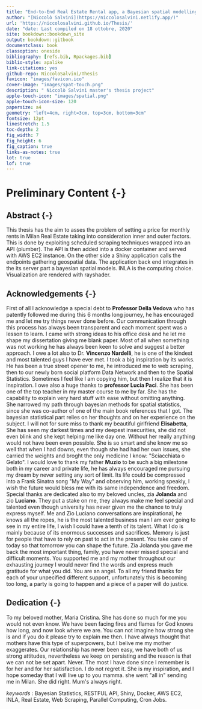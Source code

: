 ```yaml
--- 
title: "End-to-End Real Estate Rental app, a Bayesian spatial modelling approach wtih INLA"
author: "[Niccolò Salvini](https://niccolosalvini.netlify.app/)"
url: 'https://niccolosalvini.github.io/Thesis/'
date: "date: Last compiled on 18 ottobre, 2020"
site: bookdown::bookdown_site
output: bookdown::gitbook
documentclass: book
classoption: oneside
bibliography: [refs.bib, Rpackages.bib]
biblio-style: apalike
link-citations: yes
github-repo: NiccoloSalvini/Thesis
favicon: "images/favicon.ico" 
cover-image: "images/spat-touch.png"
description: " Niccolò Salvini master's thesis project"
apple-touch-icon: "images/spatial.png"
apple-touch-icon-size: 120
papersize: a4
geometry: "left=4cm, right=3cm, top=3cm, bottom=3cm"  
fontsize: 12pt
linestretch: 1.5
toc-depth: 2
fig_width: 7
fig_height: 6
fig_caption: true
links-as-notes: true  
lot: true 
lof: true
---
```




# Preliminary Content {-}

## Abstract {-}




This thesis has the aim to asses the problem of setting a price for monthly rents in Milan Real Estate taking into consideration inner and outer factors. This is done by exploiting scheduled scraping techniques wrapped into an API (plumber). The API is then added into a docker container and served with AWS EC2 instance. On the other side a Shiny application calls the endpoints gathering geospatial data. The application back end integrates in the its server part a bayesian spatial models. INLA is the computing choice. Visualization are rendered with rayshader.

## Acknowledgements {-}

First of all I acknowledge a special debt to **Professor Della Vedova** who has patently followed me during this 6 months long journey, he has encouraged me and let me try things never done before. Our communication through this process has always been transparent and each moment spent was a lesson to learn. I came with strong ideas to his office desk and he let me shape my dissertation giving me blank paper. Most of all when something was not working he has always been keen to solve and suggest a better approach. I owe a lot also to Dr. **Vincenzo Nardelli**, he is one of the kindest and most talented guys I have ever met. I took a big inspiration by its works. He has been a true street opener to me, he introduced me to web scraping, then to our newly born social platform Data Network and then to the Spatial Statistics. Sometimes I feel like I am copying him, but then I realize that it is inspiration. I owe also a huge thanks to **professor Lucia Paci**. She has been one of the top teacher in my master course to me by far. She has the capability to explain very hard stuff with ease without omitting anything. She narrowed my path through bayesian methods for spatial statistics, since she was co-author of one of the main book references that I got. The bayesian statistical part relies on her thoughts and on her experience on the subject. 
I will not for sure miss to thank my beautiful girlfriend **Elisabetta**, She has seen my darkest times and my deepest insecurities, she did not even blink and she kept helping me like day one. Without her really anything would not have been even possible. She is so smart and she know me so well that when I had downs, even though she had had her own issues, she carried the weights and broght the only medicine I know: "Sciacchiata o Gelato". I would love to thank my father **Muzio** to be such a big milestone both in my career and private life, he has always encouraged me pursuing my dream by never setting any sort of limit. Its life could be compressed into a Frank Sinatra song "My Way" and observing him, working speakly, I wish the future would bless me with its same independence and freedom. Special thanks are dedicated also to my beloved uncles, zia **Jolanda** and zio **Luciano**.  They put a stake on me, they always make me feel special and talented even though university has never given me the chance to truly express myself. Me and Zio Luciano conversations are inspirational, he knows all the ropes, he is the most talented business man I am ever going to see in my entire life, I wish I could have a tenth of its talent. What I do is mainly because of its enormous successes and sacrifices. Memory is just for people that have to rely on past to act in the present. You take care of today so that tomorrow you can shape the future. Zia Jolanda you gave me back the most important thing, family, you have never missed special and difficult moments. You supported me and my mother throughout our exhausting journey I would never find the words and express much gratitude for what you did. You are an angel. 
To all my friend thanks for each of your unpecified different support, unfortunately this is becoming too long, a party is going to happen and a piece of a paper will do justice.

## Dedication {-}

To my beloved mother, Maria Cristina. She has done so much for me you would not even know. We have been facing fires and flames for God knows how long, and now look where we are. You can not imagine how strong she is and if you do it please try to explain me then. I have always thought that mothers have this type of superpowers, but I belive me my mother exaggerates.
Our relationship has never been easy, we have both of us strong attitudes, nevertheless we keep on persisting and the reason is that we can not be set apart. Never.
The most I have done since I remember is for her and for her satisfaction. I do not regret it. She is my inspiration, and I hope someday that I will live up to you mamma. she went "all in" sending me in Milan. 
She did right.
Mum's always right.


_keywords_ : Bayesian Statistics, RESTFUL API, Shiny, Docker, AWS EC2, INLA, Real Estate, Web Scraping, Parallel Computing, Cron Jobs.







<!--chapter:end:index.Rmd-->
